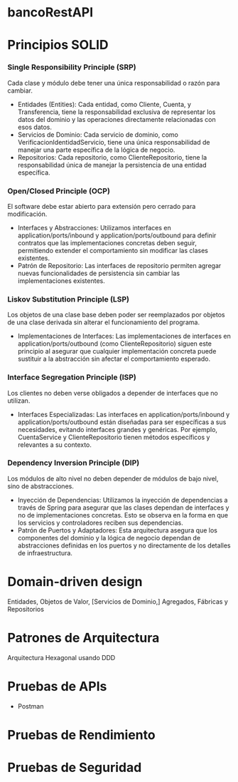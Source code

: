 # bancoRestAPI

# Principios SOLID
### Single Responsibility Principle (SRP)
Cada clase y módulo debe tener una única responsabilidad o razón para cambiar.
* Entidades (Entities): Cada entidad, como Cliente, Cuenta, y Transferencia, tiene la responsabilidad exclusiva de representar los datos del dominio y las operaciones directamente relacionadas con esos datos.
* Servicios de Dominio: Cada servicio de dominio, como VerificacionIdentidadServicio, tiene una única responsabilidad de manejar una parte específica de la lógica de negocio.
* Repositorios: Cada repositorio, como ClienteRepositorio, tiene la responsabilidad única de manejar la persistencia de una entidad específica.

### Open/Closed Principle (OCP)
El software debe estar abierto para extensión pero cerrado para modificación.
* Interfaces y Abstracciones: Utilizamos interfaces en application/ports/inbound y application/ports/outbound para definir contratos que las implementaciones concretas deben seguir, permitiendo extender el comportamiento sin modificar las clases existentes.
* Patrón de Repositorio: Las interfaces de repositorio permiten agregar nuevas funcionalidades de persistencia sin cambiar las implementaciones existentes.

### Liskov Substitution Principle (LSP)
Los objetos de una clase base deben poder ser reemplazados por objetos de una clase derivada sin alterar el funcionamiento del programa.

* Implementaciones de Interfaces: Las implementaciones de interfaces en application/ports/outbound (como ClienteRepositorio) siguen este principio al asegurar que cualquier implementación concreta puede sustituir a la abstracción sin afectar el comportamiento esperado.

### Interface Segregation Principle (ISP)
Los clientes no deben verse obligados a depender de interfaces que no utilizan.

* Interfaces Especializadas: Las interfaces en application/ports/inbound y application/ports/outbound están diseñadas para ser específicas a sus necesidades, evitando interfaces grandes y genéricas. Por ejemplo, CuentaService y ClienteRepositorio tienen métodos específicos y relevantes a su contexto.

### Dependency Inversion Principle (DIP)
Los módulos de alto nivel no deben depender de módulos de bajo nivel, sino de abstracciones.

* Inyección de Dependencias: Utilizamos la inyección de dependencias a través de Spring para asegurar que las clases dependan de interfaces y no de implementaciones concretas. Esto se observa en la forma en que los servicios y controladores reciben sus dependencias.
* Patrón de Puertos y Adaptadores: Esta arquitectura asegura que los componentes del dominio y la lógica de negocio dependan de abstracciones definidas en los puertos y no directamente de los detalles de infraestructura.

# Domain-driven design
Entidades, Objetos de Valor, [Servicios de Dominio,] Agregados, Fábricas y Repositorios

# Patrones de Arquitectura
Arquitectura Hexagonal usando DDD

# Pruebas de APIs
* Postman

# Pruebas de Rendimiento

# Pruebas de Seguridad